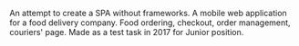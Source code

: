 An attempt to create a SPA without frameworks. A mobile web application for a food delivery company. Food ordering, checkout, order management, couriers' page. Made as a test task in 2017 for Junior position. 
